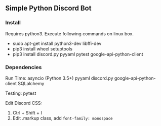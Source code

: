 ## Simple Python Discord Bot

### Install

Requires python3. Execute following commands on linux box.

- sudo apt-get install python3-dev libffi-dev
- pip3 install wheel setuptools
- pip3 install discord.py pyyaml pytest google-api-python-client

### Dependencies

Run Time:
asyncio (Python 3.5+)
pyyaml
discord.py
google-api-python-client
SQLalchemy

Testing:
pytest

Edit Discord CSS:
1) Ctrl + Shift + I
2) Edit .markup class, add ``font-family: monospace``
